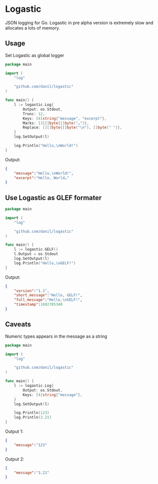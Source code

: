 # Logastic

JSON logging for Go.
Logastic in pre alpha version is extremely slow and allocates a lots of memory.

## Usage

Set Logastic as global logger

```go
package main

import (
    "log"

    "github.com/danil/logastic"
)

func main() {
    l := logastic.Log{
        Output: os.Stdout,
        Trunc: 12,
        Keys: [4]string{"message", "excerpt"},
        Marks: [3][]byte{[]byte("…")},
        Replace: [][]byte{[]byte("\n"), []byte(" ")},
    }
    log.SetOutput(l)

    log.Println("Hello,\nWorld!")
}
```

Output:

```json
{
    "message":"Hello,\nWorld!",
    "excerpt":"Hello, World…"
}
```

## Use Logastic as GLEF formater

```go
package main

import (
    "log"

    "github.com/danil/logastic"
)

func main() {
    l := logastic.GELF()
    l.Output = os.Stdout
    log.SetOutput(l)
    log.Println("Hello,\nGELF!")
}
```

Output:

```json
{
    "version":"1.1",
    "short_message":"Hello, GELF!",
    "full_message":"Hello,\nGELF!",
    "timestamp":1602785340
}
```

## Caveats

Numeric types appears in the message as a string

```go
package main

import (
    "log"

    "github.com/danil/logastic"
)

func main() {
    l := logastic.Log{
        Output: os.Stdout,
        Keys: [4]string{"message"},
    }
    log.SetOutput(l)

    log.Println(123)
    log.Println(3.21)
}
```

Output 1:

```json
{
    "message":"123"
}
```

Output 2:

```json
{
    "message":"3.21"
}
```
